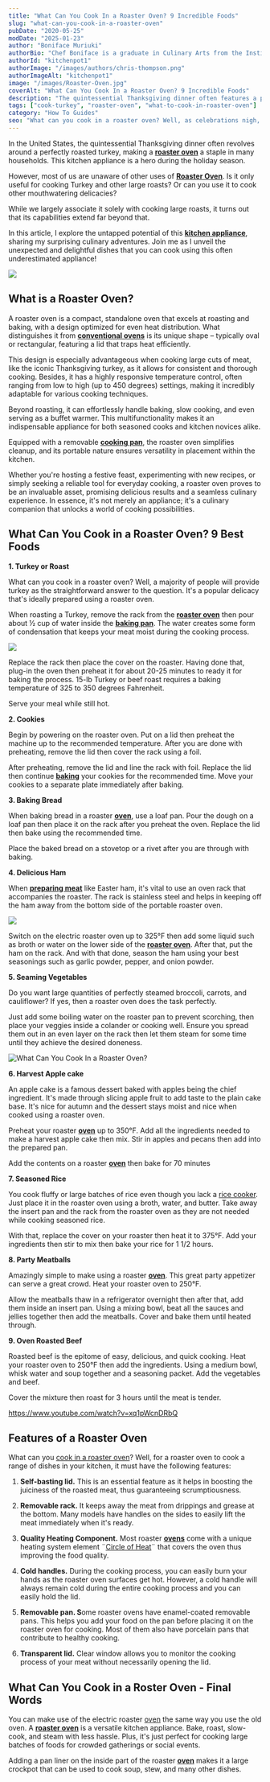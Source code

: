 ```yaml
---
title: "What Can You Cook In a Roaster Oven? 9 Incredible Foods"
slug: "what-can-you-cook-in-a-roaster-oven"
pubDate: "2020-05-25"
modDate: "2025-01-23"
author: "Boniface Muriuki"
authorBio: "Chef Boniface is a graduate in Culinary Arts from the Institute of Culinary Education, New York. He has worked in several restaurants and is currently the Head Chef at Cavali Restaurant. He has excelled in developing unique recipes and influencing the menu at the restaurant. He prides himself in sharing his knowledge at thekitchenpot.com where he writes about the best cookware for various recipes.."
authorId: "kitchenpot1"
authorImage: "/images/authors/chris-thompson.png"
authorImageAlt: "kitchenpot1"
image: "/images/Roaster-Oven.jpg"
coverAlt: "What Can You Cook In a Roaster Oven? 9 Incredible Foods"
description: "The quintessential Thanksgiving dinner often features a perfectly roasted turkey, with a roaster oven being a holiday hero in many households. While it's commonly associated with cooking large roasts, the untapped potential of a roaster oven extends far beyond that,"
tags: ["cook-turkey", "roaster-oven", "what-to-cook-in-roaster-oven"]
category: "How To Guides"
seo: "What can you cook in a roaster oven? Well, as celebrations nigh, you're likely to wish your electric roaster oven away, right? Not so fast! This is how you can utilize it."
---
```


In the United States, the quintessential Thanksgiving dinner often revolves around a perfectly roasted turkey, making a **[roaster oven](https://www.amazon.com/Hamilton-Beach-22-Quart-Self-Basting-Stainless/dp/B01N0GN7N4/?tag=kitchenpot-20)** a staple in many households. This kitchen appliance is a hero during the holiday season.

However, most of us are unaware of other uses of **[Roaster Oven](https://www.amazon.com/RoyalCraft-18-Quart-Electric-Roaster-Oven/dp/B0CKMTYT88/?tag=kitchenpot-20)**. Is it only useful for cooking Turkey and other large roasts? Or can you use it to cook other mouthwatering delicacies?

While we largely associate it solely with cooking large roasts, it turns out that its capabilities extend far beyond that.

In this article, I explore the untapped potential of this **[kitchen appliance](https://www.amazon.com/Electric-Roaster-Turkey-Viewing-Stainless/dp/B0BHW8MV6P/?tag=kitchenpot-20)**, sharing my surprising culinary adventures. Join me as I unveil the unexpected and delightful dishes that you can cook using this often underestimated appliance!

![](https://no-waste.org/wp-content/uploads/2020/01/portablegasgrill.jpg)

## **What is a Roaster Oven?**

A roaster oven is a compact, standalone oven that excels at roasting and baking, with a design optimized for even heat distribution. What distinguishes it from **[conventional ovens](https://thekitchenpot.com/instant-pot-vs-ninja-foodi/)** is its unique shape – typically oval or rectangular, featuring a lid that traps heat efficiently.

This design is especially advantageous when cooking large cuts of meat, like the iconic Thanksgiving turkey, as it allows for consistent and thorough cooking. Besides, it has a highly responsive temperature control, often ranging from low to high (up to 450 degrees) settings, making it incredibly adaptable for various cooking techniques.

Beyond roasting, it can effortlessly handle baking, slow cooking, and even serving as a buffet warmer. This multifunctionality makes it an indispensable appliance for both seasoned cooks and kitchen novices alike.

Equipped with a removable **[cooking pan](https://thekitchenpot.com/best-saute-pan/)**, the roaster oven simplifies cleanup, and its portable nature ensures versatility in placement within the kitchen.

Whether you're hosting a festive feast, experimenting with new recipes, or simply seeking a reliable tool for everyday cooking, a roaster oven proves to be an invaluable asset, promising delicious results and a seamless culinary experience. In essence, it's not merely an appliance; it's a culinary companion that unlocks a world of cooking possibilities.

## **What Can You Cook in a Roaster Oven? 9 Best Foods**

**1\. Turkey or Roast**

What can you cook in a roaster oven? Well, a majority of people will provide turkey as the straightforward answer to the question. It's a popular delicacy that's ideally prepared using a roaster oven.

When roasting a Turkey, remove the rack from the **[roaster oven](https://www.amazon.com/Sunvivi-Roaster-Oven-Electric-Removable/dp/B0BCPW5W9H/?tag=kitchenpot-20)** then pour about ½ cup of water inside the **[baking pan](https://thekitchenpot.com/best-griddle-pan-for-pancakes/)**. The water creates some form of condensation that keeps your meat moist during the cooking process.

![](https://no-waste.org/wp-content/uploads/2020/01/portablegasgrill.jpg)

Replace the rack then place the cover on the roaster. Having done that, plug-in the oven then preheat it for about 20-25 minutes to ready it for baking the process. 15-lb Turkey or beef roast requires a baking temperature of 325 to 350 degrees Fahrenheit.

Serve your meal while still hot.

**2\. Cookies** 

Begin by powering on the roaster oven. Put on a lid then preheat the machine up to the recommended temperature. After you are done with preheating, remove the lid then cover the rack using a foil.

After preheating, remove the lid and line the rack with foil. Replace the lid then continue **[baking](https://thekitchenpot.com/best-panini-press-for-home-use/)** your cookies for the recommended time. Move your cookies to a separate plate immediately after baking.

**3\. Baking Bread**

When baking bread in a roaster **[oven](https://thekitchenpot.com/milo-dutch-oven-review/)**, use a loaf pan. Pour the dough on a loaf pan then place it on the rack after you preheat the oven. Replace the lid then bake using the recommended time.

Place the baked bread on a stovetop or a rivet after you are through with baking.

**4\. Delicious Ham** 

When **[preparing meat](https://thekitchenpot.com/how-to-cook-sausages-in-the-oven/)** like Easter ham, it's vital to use an oven rack that accompanies the roaster. The rack is stainless steel and helps in keeping off the ham away from the bottom side of the portable roaster oven.

![](https://no-waste.org/wp-content/uploads/2020/01/portablegasgrill.jpg)

Switch on the electric roaster oven up to 325°F then add some liquid such as broth or water on the lower side of the **[roaster oven](https://www.amazon.com/Sunvivi-Roaster-Oven-Electric-Removable/dp/B0BCPW5W9H/?tag=kitchenpot-20)**. After that, put the ham on the rack. And with that done, season the ham using your best seasonings such as garlic powder, pepper, and onion powder.

**5\. Seaming Vegetables** 

Do you want large quantities of perfectly steamed broccoli, carrots, and cauliflower? If yes, then a roaster oven does the task perfectly. 

Just add some boiling water on the roaster pan to prevent scorching, then place your veggies inside a colander or cooking well. Ensure you spread them out in an even layer on the rack then let them steam for some time until they achieve the desired doneness.

![What Can You Cook In a Roaster Oven?](https://no-waste.org/wp-content/uploads/2020/01/portablegasgrill.jpg)

**6\. Harvest Apple cake** 

An apple cake is a famous dessert baked with apples being the chief ingredient. It's made through slicing apple fruit to add taste to the plain cake base. It's nice for autumn and the dessert stays moist and nice when cooked using a roaster oven.

Preheat your roaster **[oven](https://thekitchenpot.com/how-to-use-a-nuwave-oven/)** up to 350°F. Add all the ingredients needed to make a harvest apple cake then mix. Stir in apples and pecans then add into the prepared pan.

Add the contents on a roaster **[oven](https://thekitchenpot.com/best-fish-poacher/)** then bake for 70 minutes

**7\. Seasoned Rice**

You cook fluffy or large batches of rice even though you lack a [rice cooker](https://thekitchenpot.com/best-rice-cookers-for-brown-rice/). Just place it in the roaster oven using a broth, water, and butter. Take away the insert pan and the rack from the roaster oven as they are not needed while cooking seasoned rice.

With that, replace the cover on your roaster then heat it to 375°F. Add your ingredients then stir to mix then bake your rice for 1 1/2 hours.

**8\. Party Meatballs**

Amazingly simple to make using a roaster **[oven](https://thekitchenpot.com/nuwave-oven-vs-air-fryers/)**. This great party appetizer can serve a great crowd. Heat your roaster oven to 250°F.

Allow the meatballs thaw in a refrigerator overnight then after that, add them inside an insert pan. Using a mixing bowl, beat all the sauces and jellies together then add the meatballs. Cover and bake them until heated through.

**9\. Oven Roasted Beef**

Roasted beef is the epitome of easy, delicious, and quick cooking. Heat your roaster oven to 250°F then add the ingredients. Using a medium bowl, whisk water and soup together and a seasoning packet. Add the vegetables and beef.

Cover the mixture then roast for 3 hours until the meat is tender.

https://www.youtube.com/watch?v=xq1pWcnDRbQ

## **Features of a Roaster Oven** 

What can you [cook in a roaster oven](https://blog.hamiltonbeach.com/10-ways-to-use-your-roaster-oven-for-more-than-just-turkey)? Well, for a roaster oven to cook a range of dishes in your kitchen, it must have the following features:

1. **Self-basting lid.** This is an essential feature as it helps in boosting the juiciness of the roasted meat, thus guaranteeing scrumptiousness. 

3. **Removable rack.** It keeps away the meat from drippings and grease at the bottom. Many models have handles on the sides to easily lift the meat immediately when it's ready.

5. **Quality Heating Component.** Most roaster **[ovens](https://thekitchenpot.com/7-best-over-the-range-microwaves/)** come with a unique heating system element ¨[Circle of Heat](https://adelaideovenrepairs.com.au/which-oven-function/)¨ that covers the oven thus improving the food quality.

7. **Cold handles.** During the cooking process, you can easily burn your hands as the roaster oven surfaces get hot. However, a cold handle will always remain cold during the entire cooking process and you can easily hold the lid. 

9. **Removable pan. S**ome roaster ovens have enamel-coated removable pans. This helps you add your food on the pan before placing it on the roaster oven for cooking. Most of them also have porcelain pans that contribute to healthy cooking.

11. **Transparent lid.** Clear window allows you to monitor the cooking process of your meat without necessarily opening the lid.

## **What Can You Cook in a Roster Oven - Final Words** 

You can make use of the electric roaster [oven](https://en.wikipedia.org/wiki/Oven) the same way you use the old oven. A **[roaster oven](https://www.amazon.com/Proctor-Silex-Commercial-Stainless-32921/dp/B08BMK59NM/?tag=kitchenpot-20)** is a versatile kitchen appliance. Bake, roast, slow-cook, and steam with less hassle. Plus, it's just perfect for cooking large batches of foods for crowded gatherings or social events.

Adding a pan liner on the inside part of the roaster **[oven](https://thekitchenpot.com/griswold-cast-iron-skillet-review/)** makes it a large crockpot that can be used to cook soup, stew, and many other dishes.
